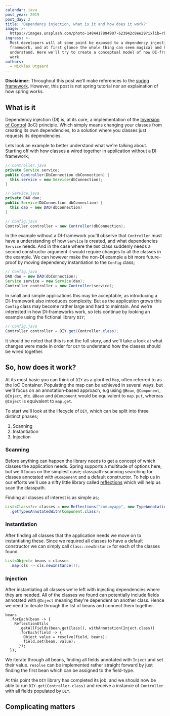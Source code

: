 ```yaml
---
calendar: java
post_year: 2019
post_day: 2
title: 'Dependency injection, what is it and how does it work?'
image: >-
  https://images.unsplash.com/photo-1484417894907-623942c8ee29?ixlib=rb-1.2.1&ixid=eyJhcHBfaWQiOjEyMDd9&auto=format&fit=crop&w=1240&q=80
ingress: >-
  Most developers will at some point be exposed to a dependency injection
  framework, and at first glance the whole thing can seem magical and hard to
  understand. Here we'll try to create a conceptual model of how DI-frameworks
  work.
authors:
  - Nicklas Utgaard
---
```

**Disclaimer:** Throughout this post we'll make references to the [spring framework](https://docs.spring.io/spring-framework/docs/current/spring-framework-reference/core.html#beans). However, this post is not spring tutorial nor an explaination of how spring works. 

## What is it
Dependency injection (DI) is, at its core, a implementation of the [Inversion of Control](https://en.wikipedia.org/wiki/Inversion_of_control) (IoC) principle. Which simply means changing your classes from creating its own dependencies, to a solution where you classes just requests its dependencies.


Lets look an example to better understand what we're talking about. Starting off with how classes a wired together in application without a DI framework;
```java
// Controller.java
private Service service;
public Controller(DbConnection dbConnection) {
  this.service = new Service(dbConnection);
}

// Service.java
private DAO dao;
public Service(DbConnection dbConnection) {
  this.dao = new DAO(dbConnection)
}

// Config.java
Controller controller = new Controller(dbConnection);
```

In the example without a DI-framework you'll observe that `Controller` must have a understanding of how `Service` is created, and what dependencies `Service` needs.
And in the case where the `DAO` class suddenly needs a second constructor argument it would require changes to all the classes in the example. We can however make the non-DI example a bit more future-proof by moving dependency instantiation to the `Config` class; 

```java
// Config.java
DAO dao = new DAO(dbConnection);
Service service = new Service(dao);
Controller controller = new Controller(service);
```
In small and simple applications this may be acceptable, as introducing a DI-framework also introduces complexity. But as the application grows this `Config` class may become rather large and hard to maintain. And we're interested in how DI-frameworks work, so lets continue by looking an example using the fictional library `DIY`; 
```java
// Config.java
Controller controller = DIY.get(Controller.class);
```

It should be noted that this is not the full story, and we'll take a look at what changes were made in order for `DIY` to understand how the classes should be wired together. 

## So, how does it work?

At its most basic you can think of `DIY` as a glorified `Map`, often referred to as the IoC Container. Populating the map can be achieved in several ways, but we'll focus on an annotation-based approach, e.g using `@Bean`, `@Component`, `@Inject`, etc.
`@Bean` and `@Component` would be equivalent to `map.put`, whereas `@Inject` is equivalent to `map.get`. 

To start we'll look at the lifecycle of `DIY`, which can be split into three distinct phases;
1. Scanning
2. Instantiation
3. Injection

### Scanning
Before anything can happen the library needs to get a concept of which classes the application needs. Spring supports a multitude of options here, but we'll focus on the simplest case; classpath-scanning searching for classes annotated with `@Component` and a default constructor. To help us in our efforts we'll use a nifty little library called [reflections](https://github.com/ronmamo/reflections) which will help us scan the classpath. 

Finding all classes of interest is as simple as; 
```java
List<Class<?>> classes = new Reflections("com.myapp", new TypeAnnotationsScanner())
  .getTypesAnnotatedWith(Component.class);
```

### Instantiation

After finding all classes that the application needs we move on to instantiating these. Since we required all classes to have a default constructor we can simply call `Class::newInstance` for each of the classes found. 

```java
List<Object> beans = classes
  .map(cls -> cls.newInstance());
```

### Injection

After instantiating all classes we're left with injecting dependencies where they are needed. All of the classes we found can potentially include fields annotated with `@Inject` meaning they're dependent on another class. Hence we need to iterate through the list of beans and connect them together.

```
beans
  .forEach(bean -> {
    ReflectionUtils
      .getAllFields(bean.getClass(), withAnnotation(Inject.class))
      .forEach(field -> {
        Object value = resolve(field, beans);
        field.set(bean, value);
      });
  });
```
We iterate through all beans, finding all fields annotated with `Inject` and set their value. `resolve` can be implemented rather straight forward by just finding the first bean which can be assigned to the field-type. 

At this point the `DIY` library has completed its job, and we should now be able to run `DIY.get(Controller.class)` and receive a instance of `Controller` with all fields populated by `DIY`.

## Complicating matters


